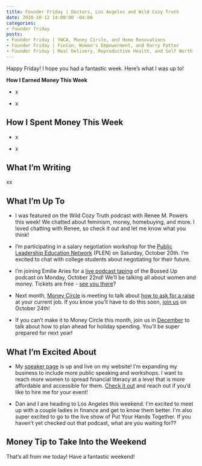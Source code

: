 ```yaml
---
title: Founder Friday | Doctors, Los Angeles and Wild Cozy Truth
date: 2018-10-12 14:00:00 -04:00
categories:
- founder friday
posts:
- Founder Friday | YWCA, Money Circle, and Home Renovations
- Founder Friday | FinCon, Women's Empowerment, and Harry Potter
- Founder Friday | Meal Delivery, Reproductive Health, and Self Worth
---
```


Happy Friday! I hope you had a fantastic week. Here’s what I was up to!

**How I Earned Money This Week**

* x

* x

## **How I Spent Money This Week**

* x

* x

## **What I’m Writing**

xx

## **What I’m Up To**

* I was featured on the Wild Cozy Truth podcast with Renee M. Powers this week! We chatted about feminism, money, homebuying, and more. I loved chatting with Renee, so check it out and let me know what you think!

* I’m participating in a salary negotiation workshop for the [Public Leadership Education Network](https://plen.org/) (PLEN) on Saturday, October 20th. I’m excited to chat with college students about negotiating for their future.

* I’m joining Emilie Aries for a [live podcast taping](https://www.facebook.com/events/177486379757315/) of the Bossed Up podcast on Monday, October 22nd! We’ll be talking all about women and money. Tickets are free - [see you there](https://www.facebook.com/events/177486379757315/)?

* Next month, [Money Circle](https://www.maggiegermano.com/moneycircle/) is meeting to talk about [how to ask for a raise](https://www.maggiegermano.com/events/how-to-ask-for-a-raise/) at your current job. If you know you’ll have to do this soon, [join us](https://www.eventbrite.com/e/money-circle-how-to-ask-for-a-raise-tickets-49618103082) on October 24th!

* If you can’t make it to Money Circle this month, join us in [December](https://www.eventbrite.com/e/money-circle-how-to-plan-for-holiday-spending-tickets-50456857820) to talk about how to plan ahead for holiday spending. You’ll be super prepared for next year!

## What I’m Excited About

* My [speaker page](https://www.maggiegermano.com/speaking/) is up and live on my website! I’m expanding my business to include more public speaking and workshops. I want to reach more women to spread financial literacy at a level that is more affordable and accessible for them. [Check it out](https://www.maggiegermano.com/speaking/) and reach out if you’d like to hire me for your event!

* Dan and I are heading to Los Angeles this weekend. I'm excited to meet up with a couple ladies in finance and get to know them better. I'm also super excited to go to the live show of Put Your Hands Together. If you haven't yet checked out that podcast, what are you waiting for??

## **Money Tip to Take Into the Weekend**

That’s all from me today! Have a fantastic weekend!